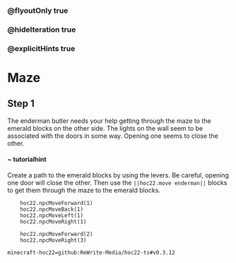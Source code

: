 ### @flyoutOnly true
### @hideIteration true
### @explicitHints true


# Maze

## Step 1
The enderman butler needs your help getting through the maze to the emerald blocks on the other side. The lights on the wall seem to be associated with the doors in some way. Opening one seems to close the other. 

#### ~ tutorialhint 
Create a path to the emerald blocks by using the levers. Be careful, opening one door will close the other. Then use the ``||hoc22.move enderman||`` blocks to get them through the maze to the emerald blocks. 



```ghost
    hoc22.npcMoveForward(1)
    hoc22.npcMoveBack(1)
    hoc22.npcMoveLeft(1)
    hoc22.npcMoveRight(1)
```
```template
    hoc22.npcMoveForward(2)
    hoc22.npcMoveRight(3) 
```
```package
minecraft-hoc22=github:ReWrite-Media/hoc22-ts#v0.3.12
```